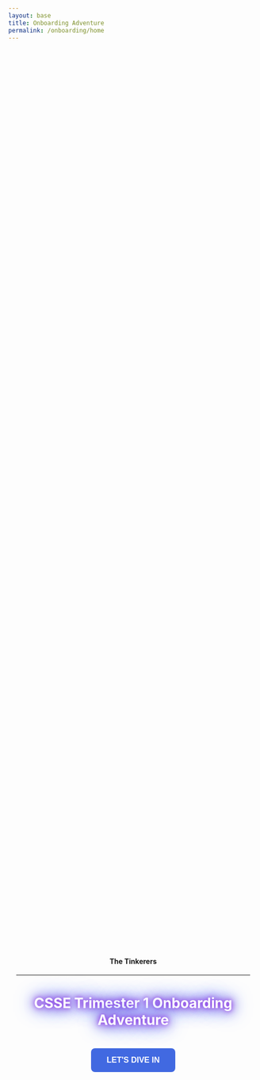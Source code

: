 ```yaml
---
layout: base
title: Onboarding Adventure
permalink: /onboarding/home
---
```


<style>
@keyframes fadeInUp {
  0% {
    transform: translateY(100%);
    opacity: 0;
  }
  100% {
    transform: translateY(0%);
    opacity: 1;
  }
}

.fadeInUp-animation {
  animation: 1.5s fadeInUp;
}

.glowing-text {
  color: #fff; /* Set the text color to white or a light color for better contrast */
  text-shadow: 0 0 10px #8a2be2, /* Purple glow */
               0 0 20px #8a2be2, /* Deeper purple glow */
               0 0 30px #4169e1, /* Blue glow */
               0 0 40px #4169e1; /* Deeper blue glow */
}

.bigbutton {
    background-color: #4169e1;
    color: white;
    padding: 15px 32px;
    text-align: center; /* Center the text */
    text-decoration: none;
    display: inline-block;
    font-size: 16px;
    margin: 4px 2px;
    cursor: pointer;
    border: none;
    font-weight: 600;
    border-radius: 8px; /* Rounded corners */
    transition: background-color 0.3s ease; /* Smooth transition for background color on hover */
}

.bigbutton:hover {
    background-color: #8a2be2; /* Darker green on hover */

}

</style>

<style>
  /* Full height flex wrapper to center content vertically and horizontally */
  .onboard-viewport{
    min-height: calc(100vh - 120px); /* leave some space for header/footer if present */
    display: flex;
    align-items: center;
    justify-content: center;
    padding: 32px 16px;
    box-sizing: border-box;
    text-align: center;
  }
  .onboard-inner{ max-width: 980px; }
</style>

<div class="onboard-viewport">
  <div class="onboard-inner">
    <h4>The Tinkerers</h4>
    <hr>
    <h1 class="glowing-text">CSSE Trimester 1 Onboarding Adventure</h1>
    <br>
    <strong><button type="button" class="bigbutton">LET'S DIVE IN</button></strong>
  </div>
</div>


<center>  

![Computer image](https://www.crio.do/blog/content/images/size/w600/2020/09/Sep_01.png)
</center>